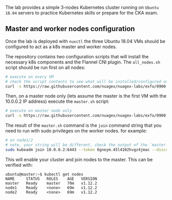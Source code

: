 The lab provides a simple 3-nodes Kubernetes cluster running on `Ubuntu 18.04` servers to practice Kubernetes skills or prepare for the CKA exam.

## Master and worker nodes configuration
Once the lab is deployed with `nuxctl` the three Ubuntu 18.04 VMs should be configured to act as a k8s master and worker nodes.

The repository contains two configuration scripts that will install the necessary k8s components and the Flannel CNI plugin. The `all_nodes.sh` script should be run first on all nodes:


```bash
# execute on every VM
# check the script contents to see what will be installed/configured on each node
curl -s https://raw.githubusercontent.com/nuagex/nuagex-labs/exfo/0900-CKA-UBUNTU/all_nodes.sh | bash
```

Then, on a master node only (lets assume the master is the first VM with the 10.0.0.2 IP address) execute the `master.sh` script:

```bash
# execute on master node only
curl -s https://raw.githubusercontent.com/nuagex/nuagex-labs/exfo/0900-CKA-UBUNTU/master.sh | bash
```

The result of the `master.sh` command is the `join` command string that you need to run with sudo privileges on the worker nodes. for example:

```bash
# on node1/2
# note, your string will be different, check the output of the `master.sh` command
sudo kubeadm join 10.0.0.2:6443 --token 6gneym.45l4102hvgz4jmac --discovery-token-ca-cert-hash sha256:53f5c0a2a72a436eed3ac320f531e96bafbab0f082f23063279a2c7c01c85c7a
```

This will enable your cluster and join nodes to the master. This can be verified with:
```
ubuntu@master:~$ kubectl get nodes
NAME     STATUS   ROLES    AGE   VERSION
master   Ready    master   70m   v1.12.2
node1    Ready    <none>   69m   v1.12.2
node2    Ready    <none>   69m   v1.12.2
```